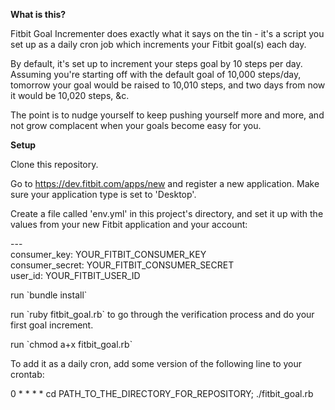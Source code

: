 **What is this?**  
  
Fitbit Goal Incrementer does exactly what it says on the tin - it's a script you set up as a daily cron job which increments your Fitbit goal(s) each day.  
  
By default, it's set up to increment your steps goal by 10 steps per day. Assuming you're starting off with the default goal of 10,000 steps/day, tomorrow your goal would be raised to 10,010 steps, and two days from now it would be 10,020 steps, &c.  
  
The point is to nudge yourself to keep pushing yourself more and more, and not grow complacent when your goals become easy for you.
  
**Setup**  
  
Clone this repository. 
  
Go to https://dev.fitbit.com/apps/new and register a new application. Make sure your application type is set to 'Desktop'.

Create a file called 'env.yml' in this project's directory, and set it up with the values from your new Fitbit application and your account:

\---  
consumer_key: YOUR_FITBIT_CONSUMER_KEY  
consumer_secret: YOUR_FITBIT_CONSUMER_SECRET  
user_id: YOUR_FITBIT_USER_ID

run \`bundle install`

run \`ruby fitbit_goal.rb` to go through the verification process and do your first goal increment.

run \`chmod a+x fitbit_goal.rb`

To add it as a daily cron, add some version of the following line to your crontab:  
  
0 * * * * cd PATH_TO_THE_DIRECTORY_FOR_REPOSITORY; ./fitbit_goal.rb